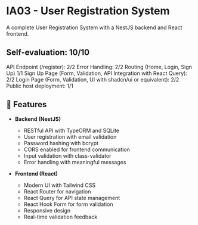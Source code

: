# IA03 - User Registration System

A complete User Registration System with a NestJS backend and React frontend.

## Self-evaluation: 10/10
API Endpoint (/register): 2/2
Error Handling: 2/2
Routing (Home, Login, Sign Up) 1/1
Sign Up Page (Form, Validation, API Integration with React Query): 2/2
Login Page (Form, Validation, UI with shadcn/ui or equivalent): 2/2
Public host deployment: 1/1


## 🚀 Features

- **Backend (NestJS)**
  - RESTful API with TypeORM and SQLite
  - User registration with email validation
  - Password hashing with bcrypt
  - CORS enabled for frontend communication
  - Input validation with class-validator
  - Error handling with meaningful messages

- **Frontend (React)**
  - Modern UI with Tailwind CSS
  - React Router for navigation
  - React Query for API state management
  - React Hook Form for form validation
  - Responsive design
  - Real-time validation feedback




